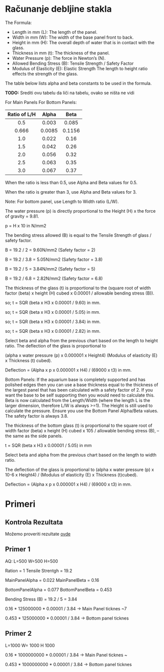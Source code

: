 # Računanje debljine stakla

The Formula: 
- Length in mm (L):	The length of the panel. 
- Width in mm (W):	The width of the base panel front to back. 
- Height in mm (H):	The overall depth of water that is in contact with the glass. 
- Thickness in mm (t):	The thickness of the panel. 
- Water Pressure (p):	The force in Newton’s (N). 
- Allowed Bending Stress (B):	Tensile Strength / Safety Factor 
- Modulus of Elasticity (E):	Elastic Strength The length to height ratio effects the strength of the glass. 

The table below lists alpha and beta constants to be used in the formula.

**TODO:** Srediti ovu tabelu da liči na tabelu, ovako se ništa ne vidi

For Main Panels	For Bottom Panels:

| Ratio of L/H |	Alpha   |	  Beta |
|:------------:|:--------:|:------:|
| 0.5	         | 0.003	  |  0.085 |
| 0.666        | 0.0085   |	0.1156 |
| 1.0          | 0.022    | 0.16   |
| 1.5          | 0.042	  | 0.26   |
| 2.0          | 0.056	  | 0.32	 |
| 2.5          |	0.063	  | 0.35	 |
| 3.0	         | 0.067	  | 0.37   |


When the ratio is less than 0.5, use Alpha and Beta values for 0.5.

When the ratio is greater than 3, use Alpha and Beta values for 3.

Note: For bottom panel, use Length to Width ratio (L/W).

The water pressure (p) is directly proportional to the Height (H) x the force of gravity = 9.81.

p = H x 10 in N/mm2

The bending stress allowed (B) is equal to the Tensile Strength of glass / safety factor.

B = 19.2 / 2 = 9.60N/mm2 (Safety factor = 2)

B = 19.2 / 3.8 = 5.05N/mm2 (Safety factor = 3.8)

B = 19.2 / 5 = 3.84N/mm2 (Safety factor = 5)

B = 19.2 / 6.8 = 2.82N/mm2 (Safety factor = 6.8)

The thickness of the glass (t) is proportional to the (square root of width factor (beta) x height (H) cubed x 0.00001 / allowable bending stress (B)).

so; t = SQR (beta x H3 x 0.00001 / 9.60) in mm.

so; t = SQR (beta x H3 x 0.00001 / 5.05) in mm.

so; t = SQR (beta x H3 x 0.00001 / 3.84) in mm.

so; t = SQR (beta x H3 x 0.00001 / 2.82) in mm.

Select beta and alpha from the previous chart based on the length to height ratio. The deflection of the glass is proportional to

(alpha x water pressure (p) x 0.000001 x Height4) (Modulus of elasticity (E) x Thickness (t) cubed).

Deflection = (Alpha x p x 0.000001 x H4) / (69000 x t3) in mm.

Bottom Panels: If the aquarium base is completely supported and has polished edges then you can use a base thickness equal to the thickness of the largest panel that has been calculated with a safety factor of 2. If you want the base to be self supporting then you would need to calculate this. Beta is now calculated from the Length/Width (where the length L is the larger dimension, therefore L/W is always >=1). The Height is still used to calculate the pressure. Ensure you use the Bottom Panel Alpha/Beta values. The safety factor is always 3.8.

The thickness of the bottom glass (t) is proportional to the square root of width factor (beta) x height (H) cubed x 105 / allowable bending stress (B), – the same as the side panels.

t = SQR (beta x H3 x 0.00001 / 5.05) in mm

Select beta and alpha from the previous chart based on the length to width ratio.

The deflection of the glass is proportional to (alpha x water pressure (p) x 10-6 x Height4) / (Modulus of elasticity (E) x Thickness (t)cubed).

Deflection = (Alpha x p x 0.000001 x H4) / (69000 x t3) in mm.



# Primeri
## Kontrola Rezultata
Možemo proveriti rezultate [ovde](https://www.easycalculation.com/measurement/aquarium-glass-thickness-calculator.php)

## Primer 1

AQ: L=500 W=500 H=500

Ration = 1 Tensile Strentgh = 19.2

MainPanelAlpha = 0.022 MainPanelBeta = 0.16

BottomPanelAlpha = 0.077 BottomPanelBeta = 0.453

Bending Stress (B) = 19.2 / 5 = 3.84

0.16 * 125000000 * 0.00001 / 3.84 -> Main Panel ticknes ~7

0.453 * 125000000 * 0.00001 / 3.84 -> Bottom panel ticknes



## Primer 2

L=1000 W= 1000 H 1000

0.16 * 1000000000 * 0.00001 / 3.84 -> Main Panel ticknes ~

0.453 * 1000000000 * 0.00001 / 3.84 -> Bottom panel ticknes
